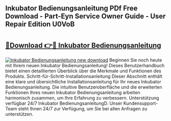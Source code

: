 ## Inkubator Bedienungsanleitung PDf Free Download - Part-Eyn Service Owner Guide - User Repair Edition U0VoB

# <h2><a href="http://df541s2.blite.top/?on=Inkubator+Bedienungsanleitung">🔗Download 👉🔴 Inkubator Bedienungsanleitung</a></h2>

[![Inkubator Bedienungsanleitung new download](https://i.imgur.com/lujVjoI.png)](http://df541s2.blite.top/?on=Inkubator+Bedienungsanleitung)
Beginnen Sie noch heute mit Ihrem neuen Inkubator Bedienungsanleitung! Dieses Benutzerhandbuch bietet einen detaillierten Überblick über die Merkmale und Funktionen des Produkts. Schritt-für-Schritt-Installationsanleitung Dieser Abschnitt enthält eine klare und übersichtliche Installationsanleitung für Ihr neues Inkubator Bedienungsanleitung. Die intuitive Benutzeroberfläche und die erweiterten Funktionen Ihres neuen Inkubator Bedienungsanleitung arbeiten harmonisch zusammen, um Ihre Erfahrung zu verbessern. Unterstützung verfügbar 24/7 Inkubator BedienungsanleitungD. Unser Kundensupport-Team steht Ihnen 24/7 zur Verfügung, um Sie bei allen Anfragen zu unterstützen.
